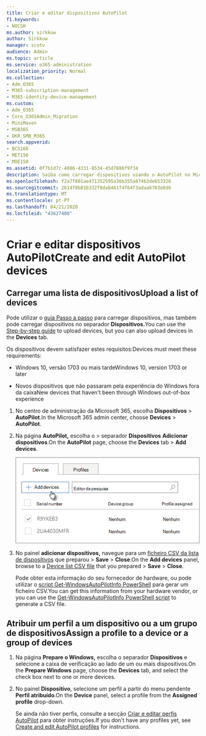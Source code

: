 ```yaml
---
title: Criar e editar dispositivos AutoPilot
f1.keywords:
- NOCSH
ms.author: sirkkuw
author: Sirkkuw
manager: scotv
audience: Admin
ms.topic: article
ms.service: o365-administration
localization_priority: Normal
ms.collection:
- Adm_O365
- M365-subscription-management
- M365-identity-device-management
ms.custom:
- Adm_O365
- Core_O365Admin_Migration
- MiniMaven
- MSB365
- OKR_SMB_M365
search.appverid:
- BCS160
- MET150
- MOE150
ms.assetid: 0f7b1d7c-4086-4331-8534-45d7886f9f34
description: Saiba como carregar dispositivos usando o AutoPilot no Microsoft 365 Business Premium. Pode atribuir um perfil a um dispositivo ou a um grupo de dispositivos.
ms.openlocfilehash: f2a7f801ae471352595a36b355a874b2de653326
ms.sourcegitcommit: 2614f8b81b332f8dab461f4f64f3adaa6703e0d6
ms.translationtype: MT
ms.contentlocale: pt-PT
ms.lasthandoff: 04/21/2020
ms.locfileid: "43627400"
---
```

# <a name="create-and-edit-autopilot-devices"></a><span data-ttu-id="80d49-104">Criar e editar dispositivos AutoPilot</span><span class="sxs-lookup"><span data-stu-id="80d49-104">Create and edit AutoPilot devices</span></span>

## <a name="upload-a-list-of-devices"></a><span data-ttu-id="80d49-105">Carregar uma lista de dispositivos</span><span class="sxs-lookup"><span data-stu-id="80d49-105">Upload a list of devices</span></span>

<span data-ttu-id="80d49-106">Pode utilizar o [guia Passo a passo](add-autopilot-devices-and-profile.md) para carregar dispositivos, mas também pode carregar dispositivos no separador **Dispositivos.**</span><span class="sxs-lookup"><span data-stu-id="80d49-106">You can use the [Step-by-step guide](add-autopilot-devices-and-profile.md) to upload devices, but you can also upload devices in the **Devices** tab.</span></span> 
  
<span data-ttu-id="80d49-107">Os dispositivos devem satisfazer estes requisitos:</span><span class="sxs-lookup"><span data-stu-id="80d49-107">Devices must meet these requirements:</span></span>
  
- <span data-ttu-id="80d49-108">Windows 10, versão 1703 ou mais tarde</span><span class="sxs-lookup"><span data-stu-id="80d49-108">Windows 10, version 1703 or later</span></span>
    
- <span data-ttu-id="80d49-109">Novos dispositivos que não passaram pela experiência do Windows fora da caixa</span><span class="sxs-lookup"><span data-stu-id="80d49-109">New devices that haven't been through Windows out-of-box experience</span></span>

1. <span data-ttu-id="80d49-110">No centro de administração da Microsoft 365, escolha **Dispositivos** \> **AutoPilot**.</span><span class="sxs-lookup"><span data-stu-id="80d49-110">In the Microsoft 365 admin center, choose **Devices** \> **AutoPilot**.</span></span>
  
2. <span data-ttu-id="80d49-111">Na página **AutoPilot,** escolha o \> separador **Dispositivos** **Adicionar dispositivos**.</span><span class="sxs-lookup"><span data-stu-id="80d49-111">On the **AutoPilot** page, choose the **Devices** tab \> **Add devices**.</span></span>
    
    ![In the Devices tab, choose Add devices.](../media/6ba81e22-c873-40ad-8a72-ce64d15ea6ba.png)
  
3. <span data-ttu-id="80d49-113">No painel **adicionar dispositivos,** navegue para um [ficheiro CSV da lista de dispositivos](https://support.office.com/article/932e3676-2491-49f0-9177-d893d2f5276e) que preparou \> **Save** \> **Close**.</span><span class="sxs-lookup"><span data-stu-id="80d49-113">On the **Add devices** panel, browse to a [Device list CSV file](https://support.office.com/article/932e3676-2491-49f0-9177-d893d2f5276e) that you prepared \> **Save** \> **Close**.</span></span>
    
    <span data-ttu-id="80d49-114">Pode obter esta informação do seu fornecedor de hardware, ou pode utilizar o [script Get-WindowsAutoPilotInfo PowerShell](https://www.powershellgallery.com/packages/Get-WindowsAutoPilotInfo) para gerar um ficheiro CSV.</span><span class="sxs-lookup"><span data-stu-id="80d49-114">You can get this information from your hardware vendor, or you can use the [Get-WindowsAutoPilotInfo PowerShell script](https://www.powershellgallery.com/packages/Get-WindowsAutoPilotInfo) to generate a CSV file.</span></span> 
    
## <a name="assign-a-profile-to-a-device-or-a-group-of-devices"></a><span data-ttu-id="80d49-115">Atribuir um perfil a um dispositivo ou a um grupo de dispositivos</span><span class="sxs-lookup"><span data-stu-id="80d49-115">Assign a profile to a device or a group of devices</span></span>

1. <span data-ttu-id="80d49-116">Na página **Prepare o Windows,** escolha o separador **Dispositivos** e selecione a caixa de verificação ao lado de um ou mais dispositivos.</span><span class="sxs-lookup"><span data-stu-id="80d49-116">On the **Prepare Windows** page, choose the **Devices** tab, and select the check box next to one or more devices.</span></span> 
    
2. <span data-ttu-id="80d49-117">No painel **Dispositivo**, selecione um perfil a partir do menu pendente **Perfil atribuído**.</span><span class="sxs-lookup"><span data-stu-id="80d49-117">On the **Device** panel, select a profile from the **Assigned profile** drop-down.</span></span> 
    
    <span data-ttu-id="80d49-118">Se ainda não tiver perfis, consulte a secção [Criar e editar perfis AutoPilot](create-and-edit-autopilot-profiles.md) para obter instruções.</span><span class="sxs-lookup"><span data-stu-id="80d49-118">If you don't have any profiles yet, see [Create and edit AutoPilot profiles](create-and-edit-autopilot-profiles.md) for instructions.</span></span> 
    
